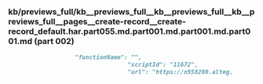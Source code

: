 ### kb/previews_full/kb__previews_full__kb__previews_full__kb__previews_full__pages__create-record__create-record_default.har.part055.md.part001.md.part001.md.part001.md (part 002)

```md
                   "functionName": "",
                                  "scriptId": "11672",
                                  "url": "https://n958200.alteg.
```

```

